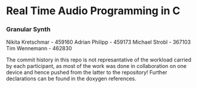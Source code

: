 # Real Time Audio Programming in C

### Granular Synth
Nikita Kretschmar - 459160
Adrian Philipp - 459173
Michael Strobl - 367103
Tim Wennemann - 462830 

The commit history in this repo is not represantative of the workload carried by each participant, as most of the work was done in collaboration on one device and hence pushed from the latter to the repository! Further declarations can be found in the doxygen references.